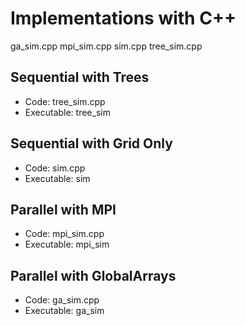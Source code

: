# Implementations with C++

ga_sim.cpp  mpi_sim.cpp  sim.cpp  tree_sim.cpp

## Sequential with Trees

- Code: tree\_sim.cpp
- Executable: tree\_sim

## Sequential with Grid Only

- Code: sim.cpp
- Executable: sim

## Parallel with MPI

- Code: mpi\_sim.cpp
- Executable: mpi\_sim

## Parallel with GlobalArrays

- Code: ga\_sim.cpp
- Executable: ga\_sim

